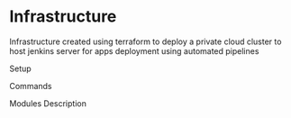 # Infrastructure

Infrastructure created using terraform to deploy a private cloud cluster to host jenkins server for apps deployment using automated pipelines

Setup

Commands

Modules Description
